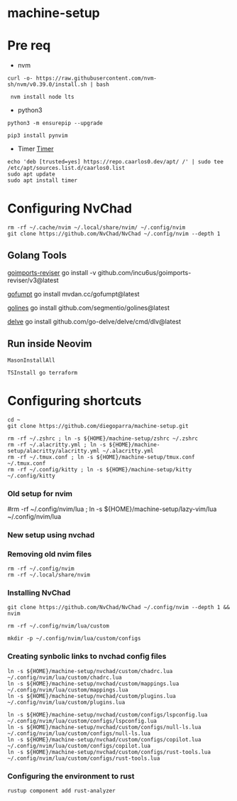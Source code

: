 # machine-setup


# Pre req

- nvm

```
curl -o- https://raw.githubusercontent.com/nvm-sh/nvm/v0.39.0/install.sh | bash

```

```
 nvm install node lts
```

- python3

```
python3 -m ensurepip --upgrade
```

```
pip3 install pynvim
```
- Timer
[Timer](https://github.com/caarlos0/timer)
```
echo 'deb [trusted=yes] https://repo.caarlos0.dev/apt/ /' | sudo tee /etc/apt/sources.list.d/caarlos0.list
sudo apt update
sudo apt install timer
```

# Configuring NvChad
```
rm -rf ~/.cache/nvim ~/.local/share/nvim/ ~/.config/nvim
git clone https://github.com/NvChad/NvChad ~/.config/nvim --depth 1
```


## Golang Tools
[goimports-reviser](https://github.com/incu6us/goimports-reviser)
go install -v github.com/incu6us/goimports-reviser/v3@latest


[gofumpt](https://github.com/mvdan/gofumpt)
go install mvdan.cc/gofumpt@latest

[golines](https://github.com/segmentio/golines)
go install github.com/segmentio/golines@latest

[delve](https://github.com/go-delve/delve)
go install github.com/go-delve/delve/cmd/dlv@latest

## Run inside Neovim

```
MasonInstallAll

TSInstall go terraform
```

# Configuring shortcuts

```
cd ~
git clone https://github.com/diegoparra/machine-setup.git
```



```
rm -rf ~/.zshrc ; ln -s ${HOME}/machine-setup/zshrc ~/.zshrc
rm -rf ~/.alacritty.yml ; ln -s ${HOME}/machine-setup/alacritty/alacritty.yml ~/.alacritty.yml
rm -rf ~/.tmux.conf ; ln -s ${HOME}/machine-setup/tmux.conf ~/.tmux.conf
rm -rf ~/.config/kitty ; ln -s ${HOME}/machine-setup/kitty ~/.config/kitty
```

### Old setup for nvim
#rm -rf ~/.config/nvim/lua ; ln -s ${HOME}/machine-setup/lazy-vim/lua ~/.config/nvim/lua

### New setup using nvchad

### Removing old nvim files
```
rm -rf ~/.config/nvim
rm -rf ~/.local/share/nvim
```

### Installing NvChad
```
git clone https://github.com/NvChad/NvChad ~/.config/nvim --depth 1 && nvim

rm -rf ~/.config/nvim/lua/custom

mkdir -p ~/.config/nvim/lua/custom/configs
```

### Creating synbolic links to nvchad config files
```
ln -s ${HOME}/machine-setup/nvchad/custom/chadrc.lua ~/.config/nvim/lua/custom/chadrc.lua
ln -s ${HOME}/machine-setup/nvchad/custom/mappings.lua ~/.config/nvim/lua/custom/mappings.lua
ln -s ${HOME}/machine-setup/nvchad/custom/plugins.lua ~/.config/nvim/lua/custom/plugins.lua

ln -s ${HOME}/machine-setup/nvchad/custom/configs/lspconfig.lua ~/.config/nvim/lua/custom/configs/lspconfig.lua
ln -s ${HOME}/machine-setup/nvchad/custom/configs/null-ls.lua ~/.config/nvim/lua/custom/configs/null-ls.lua
ln -s ${HOME}/machine-setup/nvchad/custom/configs/copilot.lua ~/.config/nvim/lua/custom/configs/copilot.lua
ln -s ${HOME}/machine-setup/nvchad/custom/configs/rust-tools.lua ~/.config/nvim/lua/custom/configs/rust-tools.lua

```


### Configuring the environment to rust 
```
rustup component add rust-analyzer
```

